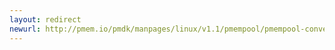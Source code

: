 ```yaml
---
layout: redirect
newurl: http://pmem.io/pmdk/manpages/linux/v1.1/pmempool/pmempool-convert.1.html
---
```

